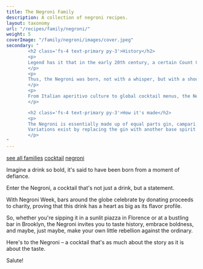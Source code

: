 ```yaml
---
title: The Negroni Family
description: A collection of negroni recipes.
layout: taxonomy
url: "/recipes/family/negroni/"
weight: 5
coverImage: "/family/negroni/images/cover.jpeg"
secondary: "
        <h2 class='fs-4 text-primary py-3'>History</h2>
        <p>
        Legend has it that in the early 20th century, a certain Count Camillo Negroni, while sipping his usual Americano (Campari, vermouth, and soda) at Caffè Casoni in Florence, decided he wanted something stronger. He asked the bartender to swap the soda for gin. 
        </p>
        <p>
        Thus, the Negroni was born, not with a whisper, but with a shout.
        </p>
        <p>
        From Italian aperitivo culture to global cocktail menus, the Negroni has transcended borders, becoming a symbol of sophistication and boldness.
        </p>

        <h2 class='fs-4 text-primary py-3'>How it's made</h2>
        <p>
        The Negroni is essentially made up of equal parts gin, campari, and sweet vermouth, garnished with an orange peel.  
        Variations exist by replacing the gin with another base spirit such as a whiskey, prosecco, or even cachaca. You can play around with the bitterness by replacing the campari with another amaro, and also playing with the type of vermouth.
        </p>
"
---
```


<a href="/recipes/family/" class="badge bg-success text-light text-decoration-none">see all families</a> 
<a href="/recipes/category/cocktail/" class="badge text-bg-primary text-decoration-none">cocktail</a> 
<a href="/recipes/family/negroni/" class="badge text-bg-info text-decoration-none">negroni</a> 


Imagine a drink so bold, it's said to have been born from a moment of defiance.

Enter the Negroni, a cocktail that's not just a drink, but a statement. 

With Negroni Week, bars around the globe celebrate by donating proceeds to charity, proving that this drink has a heart as big as its flavor profile. 

So, whether you're sipping it in a sunlit piazza in Florence or at a bustling bar in Brooklyn, the Negroni invites you to taste history, embrace boldness, and maybe, just maybe, make your own little rebellion against the ordinary. 

Here's to the Negroni – a cocktail that's as much about the story as it is about the taste. 

Salute!
